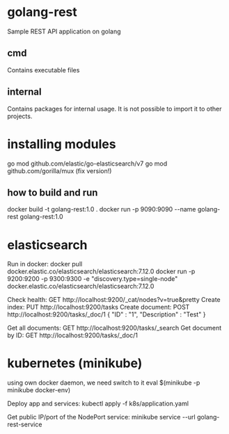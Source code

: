 # golang-rest
Sample REST API application on golang

## cmd
Contains executable files

## internal
Contains packages for internal usage. It is not possible to import it to other projects.

# installing modules
go mod github.com/elastic/go-elasticsearch/v7 
go mod github.com/gorilla/mux (fix version!)

## how to build and run
docker build -t golang-rest:1.0 .
docker run -p 9090:9090 --name golang-rest golang-rest:1.0

# elasticsearch
Run in docker: 
docker pull docker.elastic.co/elasticsearch/elasticsearch:7.12.0
docker run -p 9200:9200 -p 9300:9300 -e "discovery.type=single-node" docker.elastic.co/elasticsearch/elasticsearch:7.12.0

Check health: GET http://localhost:9200/_cat/nodes?v=true&pretty
Create index: PUT http://localhost:9200/tasks
Create document: POST http://localhost:9200/tasks/_doc/1
{
	"ID" : "1",
	"Description" : "Test"
}

Get all documents: GET http://localhost:9200/tasks/_search
Get document by ID: GET http://localhost:9200/tasks/_doc/1

# kubernetes (minikube)
using own docker daemon, we need switch to it
eval $(minikube -p minikube docker-env)

Deploy app and services:
kubectl apply -f k8s/application.yaml

Get public IP/port of the NodePort service:
minikube service --url golang-rest-service